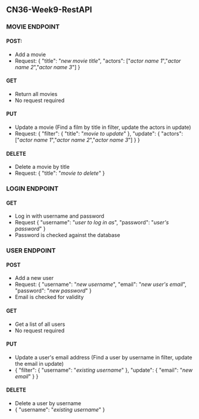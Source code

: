 ## CN36-Week9-RestAPI

### MOVIE ENDPOINT

#### POST:

- Add a movie
- Request: { "title": "*new movie title*", "actors": ["*actor name 1*","*actor name 2*","*actor name 3*"] }

#### GET

- Return all movies
- No request required

#### PUT

- Update a movie (Find a film by title in filter, update the actors in update)
- Request: { "filter": { "title": "*movie to update*" }, "update": { "actors": ["*actor name 1*","*actor name 2*","*actor name 3*"] } }

#### DELETE

- Delete a movie by title
- Request: { "title": "*movie to delete*" }

### LOGIN ENDPOINT

#### GET

- Log in with username and password
- Request {	"username": "*user to log in as*", "password": "*user's password*" }
- Password is checked against the database

### USER ENDPOINT

#### POST

- Add a new user
- Request: { "username": "*new username*", "email": "*new user's email*", "password": "*new password*" }
- Email is checked for validity

#### GET

- Get a list of all users
- No request required

#### PUT

- Update a user's email address (Find a user by username in filter, update the email in update)
- { "filter": { "username": "*existing username*" }, "update": { "email": "*new email*" } }

#### DELETE

- Delete a user by username
- {	"username": "*existing username*" }
